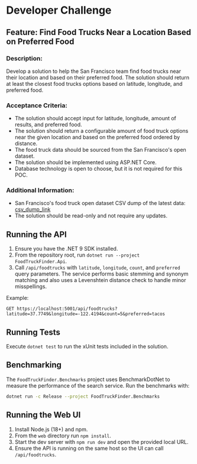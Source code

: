 # Developer Challenge

## Feature: Find Food Trucks Near a Location Based on Preferred Food

### Description:

Develop a solution to help the San Francisco team find food trucks near their location and based on their preferred food. The solution should return at least the closest food trucks options based on latitude, longitude, and preferred food.

### Acceptance Criteria:
* The solution should accept input for latitude, longitude, amount of results, and preferred food.
* The solution should return a configurable amount of food truck options near the given location and based on the preferred food ordered by distance.
* The food truck data should be sourced from the San Francisco's open dataset.
* The solution should be implemented using ASP.NET Core.
* Database technology is open to choose, but it is not required for this POC.

### Additional Information:
* San Francisco's food truck open dataset CSV dump of the latest data: [csv_dump_link](./Mobile_Food_Facility_Permit.csv)
* The solution should be read-only and not require any updates.


## Running the API

1. Ensure you have the .NET 9 SDK installed.
2. From the repository root, run `dotnet run --project FoodTruckFinder.Api`.
3. Call `/api/foodtrucks` with `latitude`, `longitude`, `count`, and `preferred` query parameters.
   The service performs basic stemming and synonym matching and also uses a
   Levenshtein distance check to handle minor misspellings.

Example:
```
GET https://localhost:5001/api/foodtrucks?latitude=37.7749&longitude=-122.4194&count=5&preferred=tacos
```

## Running Tests

Execute `dotnet test` to run the xUnit tests included in the solution.

## Benchmarking

The `FoodTruckFinder.Benchmarks` project uses BenchmarkDotNet to measure the
performance of the search service. Run the benchmarks with:

```bash
dotnet run -c Release --project FoodTruckFinder.Benchmarks
```

## Running the Web UI

1. Install Node.js (18+) and npm.
2. From the `web` directory run `npm install`.
3. Start the dev server with `npm run dev` and open the provided local URL.
4. Ensure the API is running on the same host so the UI can call `/api/foodtrucks`.
